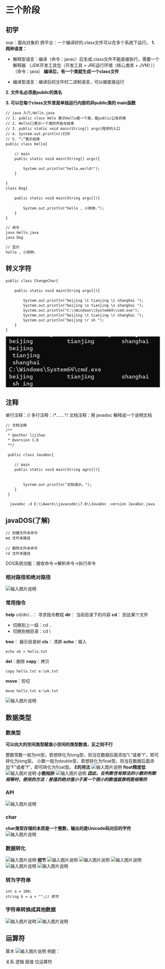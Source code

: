 # 三个阶段
## 初学
oop：面向对象的
跨平台：一个编译好的.class文件可以在多个系统下运行。
**1. 两种语言：**
- 解释型语言：编译（命令：javac）后生成.class文件不能直接执行，需要一个解释器
（JDK开发工具包（开发工具 + JRE运行环境（核心类库 + JVM）））（命令：java）
**编译后，有一个类就生成一个class文件**

- 编译型语言：编译后的文件时二进制语言，可以被直接运行

**2. 文件名必须是public的类名**

**3. 可以在每个class文件里面单独运行内部的非public类的 main函数**
```
// java 入门,Hello.java
// 1. public class Helo 表示Hello是一个类，是public公有的类
// 2. Hello{}表示一个类的开始与结束
// 3. public static void main(String[] args)程序的入口
// 4. System.out.println()打印
// 5. “;”表示结束
public class Hello{

	// main
	public static void main(String[] args){

		System.out.println("hello,world!");
	}

}
class Dog{

	public static void main(String args[]){

		System.out.println("hello , 小狗狗.");
	}
}
```
```
// 命令
java Hello.java
java Dog
```
```
// 显示
hello , 小狗狗.
```

## 转义字符
```
public class ChangeChar{

	public static void main(String args[]){

		System.out.println("beijing \t tianjing \t shanghai ");
		System.out.println("beijing \n tianjing \n shanghai ");
		System.out.println("C:\\Windows\\System64\\cmd.exe");
		System.out.println("beijing \t tianjing \t shanghai ");
		System.out.println("beijing \r sh ");
	}
}
```
![输入图片说明](/imgs/2024-07-08/Zp9IEgXZuOQpVQLH.png)
## 注释
单行注释：//
多行注释：/\*.......*/
文档注释：用 javadoc 解释成一个说明文档
```
// 文档注释
/**
 * @author lijihao
 * @version 1.0
 **/

 public class JavaDoc{

 	// main
 	public static void main(String agrs[]){


 		System.out.println("文档演示。");
 	}
 }
```
```  javadoc -d E:\\Awork\\javacode\\7.8\\JavaDoc -version JavaDoc.java```
## javaDOS(了解)
```
// 创建文件夹命令
md 文件夹路径

// 删除文件夹命令
rd 文件夹路径
```
DOS系统功能：接收命令->解析命令->执行命令
### 相对路径和绝对路径
![输入图片说明](/imgs/2024-07-08/JKYgKQnAFI5XGJ6n.png)
### 常用指令
**help** cd/dir/...：
寻求指令教程
**dir**：
当前目录下的内容
**cd**：
到达某个文件
- 切换到上一级：cd ..
- 切换到根目录：cd \

**tree**：
展示目录树
**cls**：
清屏
**echo**：输入
```
echo ok > hello.txt
```
**del**：删除
**copy**：拷贝
```
copy hello.txt e:\ok.txt
```
**move**：剪切
```
move hello.txt e:\ok.txt
```
![输入图片说明](/imgs/2024-07-08/Dk0tDIRQuNSo0kw8.png)

## 数据类型
### 数类型
**可以向大的空间类型赋值小空间的类型数值，反之则不行**

整数常数一般为int型，若想转化为long型，则当在数据后面添加“L”或者“l”，即可转化为long型。
小数一般为double型，若想转化为float型，则当在数据后面添加“F”或者“f”，即可转化为float型。
**E的用法**
![输入图片说明](/imgs/2024-07-08/xjON96JFEZtP3R4x.png)
**float精度低**
![输入图片说明](/imgs/2024-07-08/f6smhZofOWqYdyHa.png)
**小数陷阱** 
![输入图片说明](/imgs/2024-07-08/XISMu4RwimBRg8ib.png)
***因此，在判断含有除法的小数的判断相等时，使用的方法：差值的绝对值小于某一个很小的数值就表明是相等的***

### API
![输入图片说明](/imgs/2024-07-08/r1t1KLTJNgMP8pEi.png)
### char
**char类型存储的本质是一个整数，输出的是Unicode码对应的字符**
![输入图片说明](/imgs/2024-07-08/z8quV3I6nqbRdnEd.png)
### 数据转化
![输入图片说明](/imgs/2024-07-08/vjRwdoMyMvE48tzh.png)
**细节**
![输入图片说明](/imgs/2024-07-08/Ss1LAwHxXR6LwFqh.png)
![输入图片说明](/imgs/2024-07-08/aWZoNAZocqDapLWh.png)
![输入图片说明](/imgs/2024-07-08/DgRpRdkglJBJWRYR.png)
![输入图片说明](/imgs/2024-07-08/kJKc3WaVipo9AAUj.png)
![输入图片说明](/imgs/2024-07-08/jSwAN9dTNGUEgNC0.png)
### 转为字符串
```
int a = 100;
string b = a + "";// 即可
```
### 字符串转换成其他数据
![输入图片说明](/imgs/2024-07-08/qnOaBG3uhrm6ipF8.png)
![输入图片说明](/imgs/2024-07-08/5kyKl3LH13srvVAM.png)
## 运算符
算术
![输入图片说明](/imgs/2024-07-09/kNZlPFhNFRwkpEPK.png)
例题：


关系
逻辑
赋值
位运算符

<!--stackedit_data:
eyJoaXN0b3J5IjpbOTc4NDM4NDE0LDE0MzMwOTY4NDksMTk4MT
YxMTA4NSwtMTkzOTUyMjc3MiwyMDk2NjMwMjYxLC0yMTAyNzU1
MzgyLDk2MDEzMjUzMywzNTkzODIwNTQsOTA1NzAzNjIsLTEyMj
UzODE4OTMsNjE0NzYxNjExLC02MDgzMzg1NDQsLTIxNDYzODM2
ODAsLTE1MDAyMDQyNDYsMTg4Njc5NDM4MywxMzEwMjkwMzQzLC
0xNDM2NjI3NTcxLC0xODA0ODI1MDQ0LC0yMTI5NTA3MjcyLDEz
MzA0MTE0MThdfQ==
-->